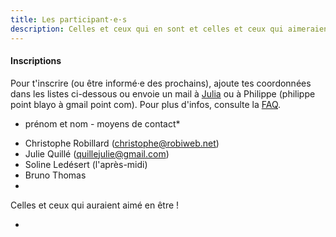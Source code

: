```yaml
---
title: Les participant·e·s
description: Celles et ceux qui en sont et celles et ceux qui aimeraient en être !
---
```


#### Inscriptions

Pour t'inscrire (ou être informé·e des prochains), ajoute tes coordonnées dans les listes ci-dessous ou envoie un mail à [Julia](julia.barbelane@gmail.com) ou à Philippe (philippe point blayo à gmail point com). Pour plus d'infos, consulte la [FAQ](http://walkingdev.fr/#walkingdev/cnv/blob/master/v-75/faq.md).

* prénom et nom - moyens de contact*

- Christophe Robillard (christophe@robiweb.net)
- Julie Quillé (quillejulie@gmail.com)
- Soline Ledésert (l'après-midi)
- Bruno Thomas
- 


Celles et ceux qui auraient aimé en être !

- 

